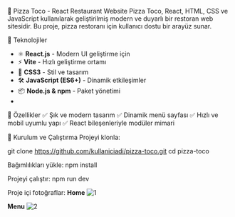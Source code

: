 🍕 Pizza Toco - React Restaurant Website
Pizza Toco, React, HTML, CSS ve JavaScript kullanılarak geliştirilmiş modern ve duyarlı bir restoran web sitesidir. Bu proje, pizza restoranı için kullanıcı dostu bir arayüz sunar.

🚀 Teknolojiler
- ⚛️ **React.js** - Modern UI geliştirme için
- ⚡ **Vite** - Hızlı geliştirme ortamı
- 🎨 **CSS3** - Stil ve tasarım
- 🛠 **JavaScript (ES6+)** - Dinamik etkileşimler
- 📦 **Node.js & npm** - Paket yönetimi
- 
📌 Özellikler
✅ Şık ve modern tasarım
✅ Dinamik menü sayfası
✅ Hızlı ve mobil uyumlu yapı
✅ React bileşenleriyle modüler mimari

📂 Kurulum ve Çalıştırma
Projeyi klonla:

git clone https://github.com/kullaniciadi/pizza-toco.git
cd pizza-toco

Bağımlılıkları yükle:
npm install

Projeyi çalıştır:
npm run dev

Proje içi fotoğraflar:
**Home**
![1](https://github.com/user-attachments/assets/3882db55-457e-45f3-819e-bf471d6d508b)

**Menu**
![2](https://github.com/user-attachments/assets/c27a8965-51c2-4fc8-83e2-7c9b2dca46dd)


